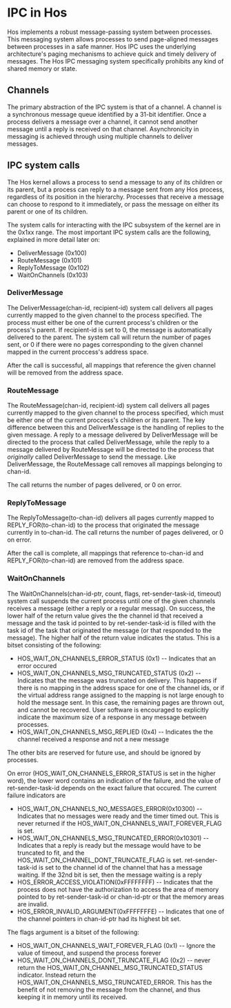 IPC in Hos
==========

Hos implements a robust message-passing system between processes. This messaging system allows processes to send page-aligned messages between processes in a safe manner. Hos IPC uses the underlying architecture's paging mechanisms to achieve quick and timely delivery of messages. The Hos IPC messaging system specifically prohibits any kind of shared memory or state.

Channels
---------

The primary abstraction of the IPC system is that of a channel. A channel is a synchronous message queue identified by a 31-bit identifier. Once a process delivers a message over a channel, it cannot send another message until a reply is received on that channel. Asynchronicity in messaging is achieved through using multiple channels to deliver messages.

IPC system calls
------------------

The Hos kernel allows a process to send a message to any of its children or its parent, but a process can reply to a message sent from any Hos process, regardless of its position in the hierarchy. Processes that receive a message can choose to respond to it immediately, or pass the message on either its parent or one of its children.

The system calls for interacting with the IPC subsystem of the kernel are in the 0x1xx range. The most important IPC system calls are the following, explained in more detail later on:

  * DeliverMessage (0x100)
  * RouteMessage (0x101)
  * ReplyToMessage (0x102)
  * WaitOnChannels (0x103)

### DeliverMessage

The DeliverMessage(chan-id, recipient-id) system call delivers all pages currently mapped to the given channel to the process specified. The process must either be one of the current process's children or the process's parent. If recipient-id is set to 0, the message is automatically delivered to the parent. The system call will return the number of pages sent, or 0 if there were no pages corresponding to the given channel mapped in the current proccess's address space.

After the call is successful, all mappings that reference the given channel will be removed from the address space.

### RouteMessage

The RouteMessage(chan-id, recipient-id) system call delivers all pages currently mapped to the given channel to the process specified, which must be either one of the current proccess's children or its parent. The key difference between this and DeliverMessage is the handling of replies to the given message. A reply to a message delivered by DeliverMessage will be directed to the process that called DeliverMessage, while the reply to a message delivered by RouteMessage will be directed to the process that *originally* called DeliverMessage to send the message. Like DeliverMessage, the RouteMessage call removes all mappings belonging to chan-id.

The call returns the number of pages delivered, or 0 on error.

### ReplyToMessage

The ReplyToMessage(to-chan-id) delivers all pages currently mapped to REPLY_FOR(to-chan-id) to the process that originated the message currently in to-chan-id. The call returns the number of pages delivered, or 0 on error.

After the call is complete, all mappings that reference to-chan-id and REPLY_FOR(to-chan-id) are removed from the address space.

### WaitOnChannels

The WaitOnChannels(chan-id-ptr, count, flags, ret-sender-task-id, timeout) system call suspends the current process until one of the given channels receives a message (either a reply or a regular messag). On success, the lower half of the return value gives the the channel id that received a message and the task id pointed to by ret-sender-task-id is filled with the task id of the task that originated the message (or that responded to the message). The higher half of the return value indicates the status. This is a bitset consisting of the following:

  * HOS_WAIT_ON_CHANNELS_ERROR_STATUS (0x1) -- Indicates that an error occured
  * HOS_WAIT_ON_CHANNELS_MSG_TRUNCATED_STATUS (0x2) -- Indicates that the message was truncated on delivery. This happens if there is no mapping in the address space for one of the channel ids, or if the virtual address range assigned to the mapping is not large enough to hold the message sent. In this case, the remaining pages are thrown out, and cannot be recovered. User software is encouraged to explicitly indicate the maximum size of a response in any message between processes.
  * HOS_WAIT_ON_CHANNELS_MSG_REPLIED (0x4) -- Indicates the the channel received a response and not a new message

The other bits are reserved for future use, and should be ignored by processes.

On error (HOS_WAIT_ON_CHANNELS_ERROR_STATUS is set in the higher word), the lower word contains an indication of the failure, and the value of ret-sender-task-id depends on the exact failure that occured. The current failure indicators are

  * HOS_WAIT_ON_CHANNELS_NO_MESSAGES_ERROR(0x10300) -- Indicates that no messages were ready and the timer timed out. This is never returned if the HOS_WAIT_ON_CHANNELS_WAIT_FOREVER_FLAG is set.
  * HOS_WAIT_ON_CHANNELS_MSG_TRUNCATED_ERROR(0x10301) -- Indicates that a reply is ready but the message would have to be truncated to fit, and the HOS_WAIT_ON_CHANNEL_DONT_TRUNCATE_FLAG is set. ret-sender-task-id is set to the channel id of the channel that has a message waiting. If the 32nd bit is set, then the message waiting is a reply
  * HOS_ERROR_ACCESS_VIOLATION(0xFFFFFFFF) -- Indicates that the process does not have the authorization to access the area of memory pointed to by ret-sender-task-id or chan-id-ptr or that the memory areas are invalid.
  * HOS_ERROR_INVALID_ARGUMENT(0xFFFFFFFE) -- Indicates that one of the channel pointers in chan-id-ptr had its highest bit set.

The flags argument is a bitset of the following:

  * HOS_WAIT_ON_CHANNELS_WAIT_FOREVER_FLAG (0x1) -- Ignore the value of timeout, and suspend the process forever
  * HOS_WAIT_ON_CHANNELS_DONT_TRUNCATE_FLAG (0x2) -- never return the HOS_WAIT_ON_CHANNEL_MSG_TRUNCATED_STATUS indicator. Instead return the HOS_WAIT_ON_CHANNELS_MSG_TRUNCATED_ERROR. This has the benefit of not removing the message from the channel, and thus keeping it in memory until its received.

